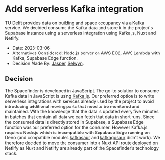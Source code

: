# Add serverless Kafka integration

TU Delft provides data on building and space occupancy via a Kafka service. We decided consume the Kafka data and store it in the project's Supabase instance using a serverless integration using Kafka.js, Nuxt and Netlify.

- Date: 2023-03-06
- Alternatives Considered: Node.js server on AWS EC2, AWS Lambda with Kafka, Supabase Edge function.
- Decision Made By: [Jasper](https://github.com/jbmoelker), [Selwyn](https://github.com/Siilwyn).

## Decision

The Spacefinder is developed in JavaScript. The go-to solution to consume Kafka data in JavaScript is using [Kafka.js](https://kafka.js.org/). Our preferred option is to write serverless integrations with services already used by the project to avoid introducing additional moving parts that need to be monitored and maintained. With the knowledge that the data is updated every five minutes in batches that contain all data we can fetch that data in short runs. Since the consumed data is directly stored in Supabase, a Supabase Edge function was our preferred option for the consumer. However Kafka.js requires Node.js which is incompatible with Supabase Edge running on Deno (and compatible modules [kafkasaur](https://deno.land/x/kafkasaur@v0.0.7) and [kafkagosaur](https://deno.land/x/kafkagosaur@v0.0.6) didn't work). We therefore decided to move the consumer into a Nuxt API route deployed on Netlify as Nuxt and Netlify are already part of the Spacefinder's technology stack.
